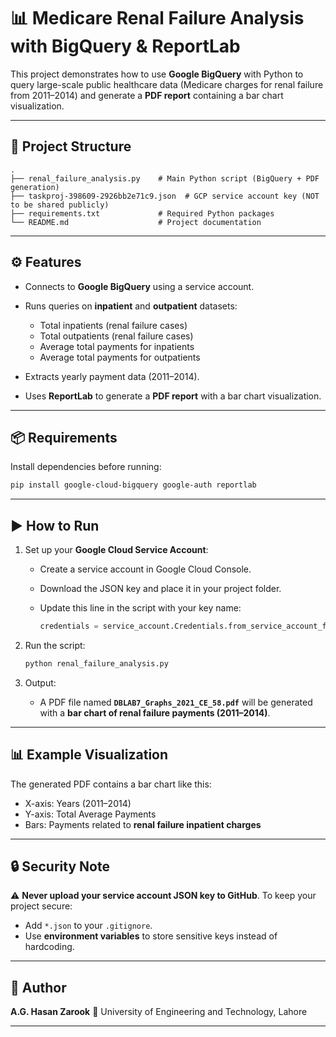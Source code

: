 # 📊 Medicare Renal Failure Analysis with BigQuery & ReportLab

This project demonstrates how to use **Google BigQuery** with Python to query large-scale public healthcare data (Medicare charges for renal failure from 2011–2014) and generate a **PDF report** containing a bar chart visualization.

---

## 📂 Project Structure

```
.
├── renal_failure_analysis.py    # Main Python script (BigQuery + PDF generation)
├── taskproj-398609-2926bb2e71c9.json  # GCP service account key (NOT to be shared publicly)
├── requirements.txt             # Required Python packages
└── README.md                    # Project documentation
```

---

## ⚙️ Features

* Connects to **Google BigQuery** using a service account.
* Runs queries on **inpatient** and **outpatient** datasets:

  * Total inpatients (renal failure cases)
  * Total outpatients (renal failure cases)
  * Average total payments for inpatients
  * Average total payments for outpatients
* Extracts yearly payment data (2011–2014).
* Uses **ReportLab** to generate a **PDF report** with a bar chart visualization.

---

## 📦 Requirements

Install dependencies before running:

```bash
pip install google-cloud-bigquery google-auth reportlab
```

---

## ▶️ How to Run

1. Set up your **Google Cloud Service Account**:

   * Create a service account in Google Cloud Console.
   * Download the JSON key and place it in your project folder.
   * Update this line in the script with your key name:

     ```python
     credentials = service_account.Credentials.from_service_account_file("your-key.json")
     ```

2. Run the script:

   ```bash
   python renal_failure_analysis.py
   ```

3. Output:

   * A PDF file named **`DBLAB7_Graphs_2021_CE_58.pdf`** will be generated with a **bar chart of renal failure payments (2011–2014)**.

---

## 📊 Example Visualization

The generated PDF contains a bar chart like this:

* X-axis: Years (2011–2014)
* Y-axis: Total Average Payments
* Bars: Payments related to **renal failure inpatient charges**

---

## 🔒 Security Note

⚠️ **Never upload your service account JSON key to GitHub**.
To keep your project secure:

* Add `*.json` to your `.gitignore`.
* Use **environment variables** to store sensitive keys instead of hardcoding.

---

## 👤 Author

**A.G. Hasan Zarook**
📍 University of Engineering and Technology, Lahore

---
